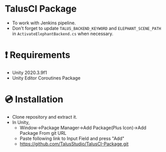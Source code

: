 # TalusCI Package

- To work with Jenkins pipeline.
- Don't forget to update ```TALUS_BACKEND_KEYWORD``` and ```ELEPHANT_SCENE_PATH``` in ```ActivateElephantBackend.cs``` when necessary.
        
# ❗ Requirements 
- Unity 2020.3.9f1 
- Unity Editor Coroutines Package

# 💿 Installation
- Clone repository and extract it.
- In Unity, 
  - Window->Package Manager->Add Package(Plus Icon)->Add Package From git URL
  - Paste following link to Input Field and press "Add"
  - https://github.com/TalusStudio/TalusCI-Package.git
